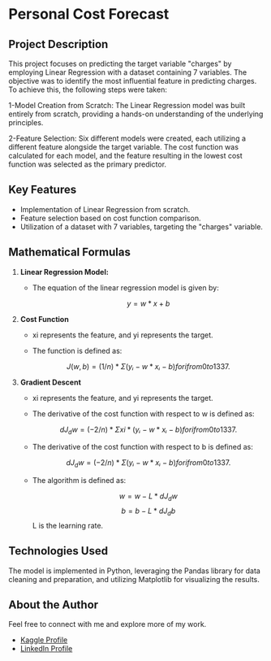 # Personal Cost Forecast

## Project Description
This project focuses on predicting the target variable "charges" by employing Linear Regression with a dataset containing 7 variables. The objective was to identify the most influential feature in predicting charges. To achieve this, the following steps were taken:

1-Model Creation from Scratch:
The Linear Regression model was built entirely from scratch, providing a hands-on understanding of the underlying principles.

2-Feature Selection:
Six different models were created, each utilizing a different feature alongside the target variable. The cost function was calculated for each model, and the feature resulting in the lowest cost function was selected as the primary predictor.

## Key Features
- Implementation of Linear Regression from scratch.
- Feature selection based on cost function comparison.
- Utilization of a dataset with 7 variables, targeting the "charges" variable.

## Mathematical Formulas
1. **Linear Regression Model:**
   - The equation of the linear regression model is given by:
     
      $$ y = w * x + b $$
2. **Cost Function**
   - xi represents the feature, and yi represents the target.
     
   - The function is defined as:
     
      $$ J(w, b) = (1 / n) * Σ (yᵢ - w * xᵢ - b)   for i from 0 to 1337. $$

4. **Gradient Descent**
   - xi represents the feature, and yi represents the target.
     
   - The derivative of the cost function with respect to w is defined as:
     
      $$ dJ_dw = (-2 / n) * Σ xi * (yᵢ - w * xᵢ - b)   for i from 0 to 1337. $$
   - The derivative of the cost function with respect to b is defined as:
     
      $$ dJ_dw = (-2 / n) * Σ (yᵢ - w * xᵢ - b)   for i from 0 to 1337. $$
   - The algorithm is defined as:
     
      $$ w = w - L * dJ_dw $$
      $$ b = b - L * dJ_db $$
     L is the learning rate.


## Technologies Used
The model is implemented in Python, leveraging the Pandas library for data cleaning and preparation, and utilizing Matplotlib for visualizing the results.
     
## About the Author
Feel free to connect with me and explore more of my work.

- [Kaggle Profile](https://www.kaggle.com/badrlakhal)
- [LinkedIn Profile](https://www.linkedin.com/in/badr-lakhal-721603276/)












